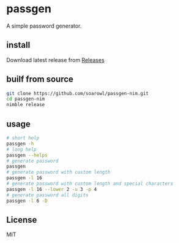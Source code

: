 # passgen

A simple password generator.

## install

Download latest release from [Releases](https://github.com/soarowl/passgen-nim/releases)

## builf from source

```sh
git clone https://github.com/soarowl/passgen-nim.git
cd passgen-nim
nimble release
```

## usage

```sh
# short help
passgen -h
# long help
passgen --helps
# generate password
passgen
# generate password with custom length
passgen -l 16
# generate password with custom length and special characters
passgen -l 16 --lower 2 -u 3 -p 4
# generate password all digits
passgen -l 6 -D
```

## License

MIT
